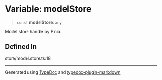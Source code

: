 # Variable: modelStore

> `const` **modelStore**: `any`

Model store handle by Pinia.

## Defined In

store/model.store.ts:18

---

Generated using [TypeDoc](https://typedoc.org/) and [typedoc-plugin-markdown](https://www.npmjs.com/package/typedoc-plugin-markdown)
